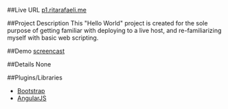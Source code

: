 
##Live URL
[p1.ritarafaeli.me](http://p1.ritarafaeli.me)

##Project Description
This "Hello World" project is created for the sole purpose of getting familiar with deploying to a live host, and re-familiarizing myself with basic web scripting.

##Demo
[screencast](http://www.screencast.com/t/PqK6038P0fY)

##Details
None

##Plugins/Libraries
* [Bootstrap](http://getbootstrap.com/)
* [AngularJS](https://angularjs.org/)

